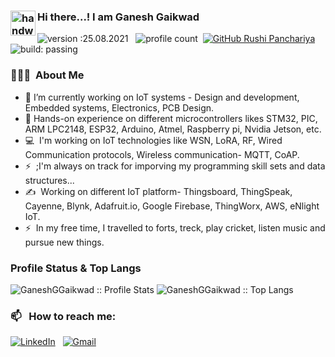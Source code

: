 ### <img alt="handwavegif" src="https://user-images.githubusercontent.com/39513876/112366216-8cfe7400-8cfe-11eb-8116-7d3dbae20e97.gif" width='40' align="left"/> Hi there...! I am Ganesh Gaikwad

![version :25.08.2021](https://img.shields.io/badge/version-22.03.2022-informational) &nbsp;
![profile count](https://komarev.com/ghpvc/?username=GaneshGGaikwad&color=red)&nbsp;
[![GitHub Rushi Panchariya](https://img.shields.io/github/followers/GaneshGGaikwad?label=follow&style=social)](https://github.com/GaneshGGaikwad)&nbsp;
![build: passing](https://img.shields.io/badge/build-passing-success)


### 👨🏻‍💻 &nbsp;About Me

- 🔭 I’m currently working on IoT systems - Design and development, Embedded systems, Electronics, PCB Design.
- 🌱 Hands-on experience on different microcontrollers likes STM32, PIC, ARM LPC2148, ESP32, Arduino, Atmel, Raspberry pi, Nvidia Jetson, etc.
- 💻 &nbsp;I'm working on IoT technologies like WSN, LoRA, RF, Wired Communication protocols, Wireless communication- MQTT, CoAP.
- ⚡ &nbsp;;I'm always on track for imporving my programming skill sets and data structures...
- ✍️ &nbsp;Working on different IoT platform- Thingsboard, ThingSpeak, Cayenne, Blynk, Adafruit.io, Google Firebase, ThingWorx, AWS, eNlight IoT.
- ⚡ &nbsp;In my free time, I travelled to forts, treck, play cricket, listen music and pursue new things.

### Profile Status & Top Langs

<img src="https://github-readme-stats.vercel.app/api?username=GaneshGGaikwad&show_icons=true&theme=synthwave" alt="GaneshGGaikwad :: Profile Stats" />

<img src="https://github-readme-stats.vercel.app/api/top-langs/?username=GaneshGGaikwad&langs_count=10&theme=tokyonight&layout=compact" alt="GaneshGGaikwad :: Top Langs" />


### 📫 &nbsp; How to reach me:

<a href="https://www.linkedin.com/in/ganesh-gaikwad-14984695"><img alt="LinkedIn" src="https://img.shields.io/badge/linkedin%20-%230077B5.svg?&style=flat&logo=linkedin&logoColor=white"/></a> &nbsp;
<a href="mailto:ganeshgaikwad30394@gmail.com"><img alt="Gmail" src="https://img.shields.io/badge/Gmail-D14836?style=flat&logo=gmail&logoColor=white" /></a> &nbsp;
